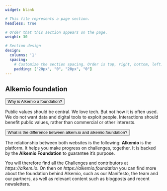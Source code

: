 ```yaml
---
widget: blank

# This file represents a page section.
headless: true

# Order that this section appears on the page.
weight: 30

# Section design
design:
  columns: '1'
  spacing:
    # Customize the section spacing. Order is top, right, bottom, left.
    padding: ["20px", "0", "20px", "0"]
---
```

<!-- Copy begins here for 1 block -->
<h2 class="pb-2 font-weight-bold"> Alkemio foundation </h2>
<!-- Title of collapisble -->
<button type="button" class="collapsible" data-toggle="collapse" data-target="#foundation-why">Why is Alkemio a foundation?</button>
<!-- Content of collapisible -->
<div id="foundation-why" class="collapse">
  <div class="content">
    <p>Public values should be central. We love tech. But not how it is often used. We do not want data and digital tools to exploit people. Interactions should benefit public values, rather than commercial or other interests.</p>
  </div>
</div>
<!-- Copy ends here for 1 block -->
<!-- Title of collapisble -->
<button type="button" class="collapsible" data-toggle="collapse" data-target="#foundation-difference">What is the difference between alkem.io and alkemio.foundation?</button>
<!-- Content of collapisible -->

<div id="foundation-difference" class="collapse">
  <div class="content">
    <p>The relationship between both websites is the following: <b>Alkemio</b> is the platform. It helps you make progress on challenges, together. It is backed by the <b>Alkemio Foundation</b> to guarantee it’s purpose.</p>
      <p>You will therefore find all the Challenges and contributors at <i>https://alkem.io</i>. On then on <i>https://alkemio.foundation</i> you can find more about the foundation behind Alkemio, such as our Manifesto, the team and our partners, as well as relevant content such as blogposts and recent newsletters.</p>
  </div>
</div>
